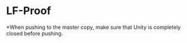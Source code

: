 # LF-Proof


*When pushing to the master copy, make sure that Unity is completely closed before pushing. 
